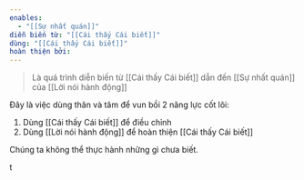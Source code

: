```yaml
---
enables:
  - "[[Sự nhất quán]]"
diễn biến từ: "[[Cái thấy Cái biết]]"
dùng: "[[Cái thấy Cái biết]]"
hoàn thiện bởi:
---
```



> Là quá trình diễn biến từ [[Cái thấy Cái biết]] dẫn đến [[Sự nhất quán]] của [[Lời nói hành động]]

Đây là việc dùng thân và tâm để vun bồi 2 năng lực cốt lõi:

1. Dùng [[Cái thấy Cái biết]] để điều chỉnh 
2. Dùng [[Lời nói hành động]] để hoàn thiện [[Cái thấy Cái biết]]

Chúng ta không thể thực hành những gì chưa biết.


t